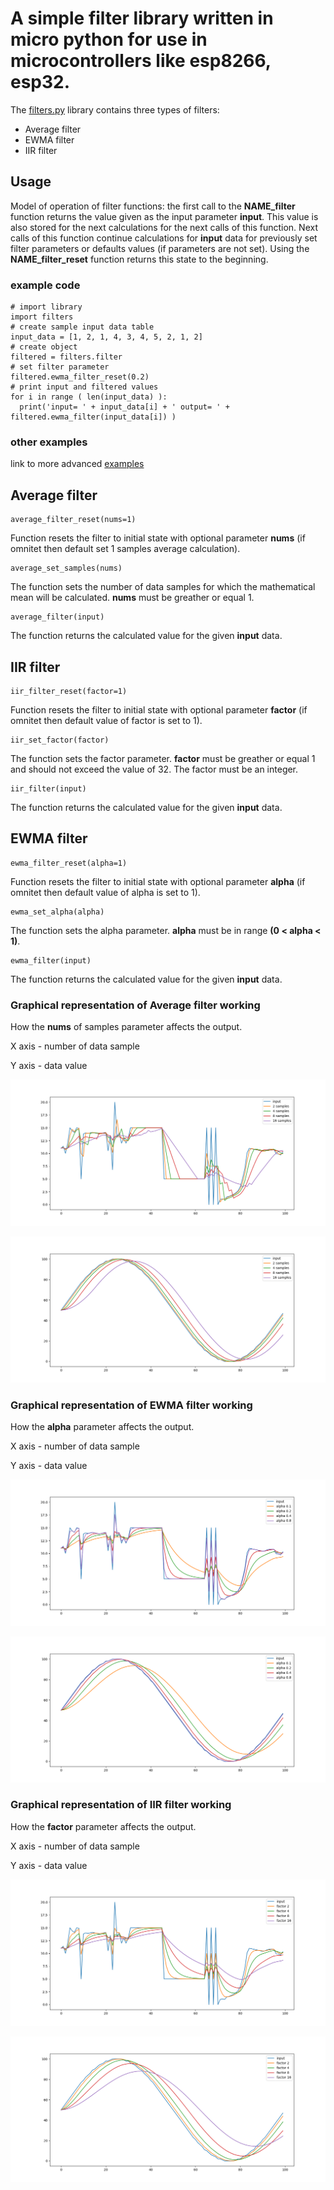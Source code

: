 # A simple filter library written in micro python for use in microcontrollers like esp8266, esp32.

The [filters.py](filters.py) library contains three types of filters:
- Average filter
- EWMA filter
- IIR filter

## Usage
Model of operation of filter functions: the first call to the **NAME_filter** function returns the value given as the input parameter **input**.
This value is also stored for the next calculations for the next calls of this function.
Next calls of this function continue calculations for **input** data for previously set filter parameters or defaults values (if parameters are not set).
Using the **NAME_filter_reset** function returns this state to the beginning.

### example code
```
# import library
import filters
# create sample input data table
input_data = [1, 2, 1, 4, 3, 4, 5, 2, 1, 2]
# create object
filtered = filters.filter
# set filter parameter
filtered.ewma_filter_reset(0.2)
# print input and filtered values
for i in range ( len(input_data) ):
  print('input= ' + input_data[i] + ' output= ' + filtered.ewma_filter(input_data[i]) )
```
### other examples
link to more advanced [examples](./examples)


## Average filter

```
average_filter_reset(nums=1)
```
Function resets the filter to initial state with optional parameter **nums** (if omnitet then default set 1 samples average calculation).

```
average_set_samples(nums)
```
The function sets the number of data samples for which the mathematical mean will be calculated. **nums** must be greather or equal 1.

```
average_filter(input)
```
The function returns the calculated value for the given **input** data.

## IIR filter

```
iir_filter_reset(factor=1)
```
Function resets the filter to initial state with optional parameter **factor** (if omnitet then default value of factor is set to 1).

```
iir_set_factor(factor)
```
The function sets the factor parameter. **factor** must be greather or equal 1 and should not exceed the value of 32. The factor must be an integer.

```
iir_filter(input)
```
The function returns the calculated value for the given **input** data.

## EWMA filter

```
ewma_filter_reset(alpha=1)
```
Function resets the filter to initial state with optional parameter **alpha** (if omnitet then default value of alpha is set to 1).

```
ewma_set_alpha(alpha)
```
The function sets the alpha parameter. **alpha** must be in range **(0 < alpha < 1)**.

```
ewma_filter(input)
```
The function returns the calculated value for the given **input** data.


### Graphical representation of Average filter working

How the **nums** of samples parameter affects the output.

X axis - number of data sample

Y axis - data value

![res/average_data.png](res/average_data.png)

![res/average_sinus.png](res/average_sinus.png)

### Graphical representation of EWMA filter working

How the **alpha** parameter affects the output.

X axis - number of data sample

Y axis - data value

![res/ewma_data.png](res/ewma_data.png)

![res/ewma_sinus.png](res/ewma_sinus.png)

### Graphical representation of IIR filter working

How the **factor** parameter affects the output.

X axis - number of data sample

Y axis - data value

![res/iir_data.png](res/iir_data.png)

![res/iir_sinus.png](res/iir_sinus.png)
